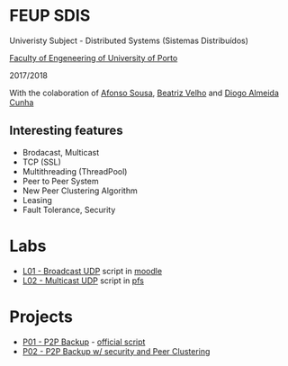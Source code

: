 # FEUP SDIS

Univeristy Subject - Distributed Systems (Sistemas Distribuídos)

[Faculty of Engeneering of University of Porto](https://sigarra.up.pt/feup/en/WEB_PAGE.INICIAL)

2017/2018

With the colaboration of [Afonso Sousa](https://github.com/AfonsoSalgadoSousa), [Beatriz Velho](https://github.com/BeatrizVelho) and [Diogo Almeida Cunha](https://github.com/DiogoAlmeidaCunha)

## Interesting features
 - Brodacast, Multicast
 - TCP (SSL)
 - Multithreading (ThreadPool)
 - Peer to Peer System
 - New Peer Clustering Algorithm
 - Leasing
 - Fault Tolerance, Security

# Labs
 * [L01 - Broadcast UDP](https://github.com/msramalho/feup-sdis/tree/master/lab01) script in [moodle](https://moodle.up.pt/mod/page/view.php?id=32719)
 * [L02 - Multicast UDP](https://github.com/msramalho/feup-sdis/tree/master/lab02) script in [pfs](https://web.fe.up.pt/~pfs/aulas/sd2017/labs/lab2.html)

# Projects
 * [P01 - P2P Backup](https://github.com/msramalho/feup-sdis/tree/master/proj1) - [official script](https://web.fe.up.pt/~pfs/aulas/sd2018/projs/proj1/proj1.html)
 * [P02 - P2P Backup w/ security and Peer Clustering](https://github.com/msramalho/feup-sdis/tree/master/proj2)

